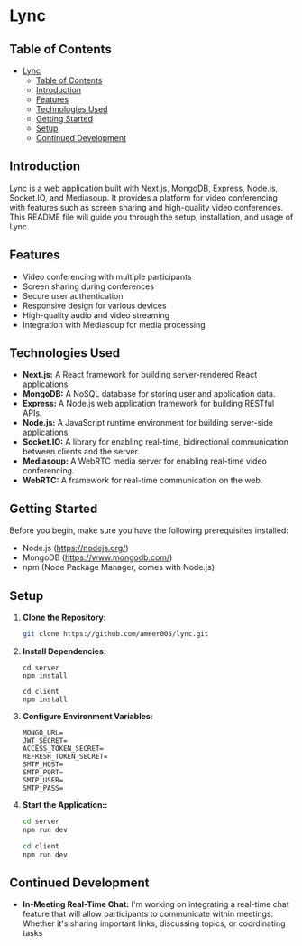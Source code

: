 # Lync

## Table of Contents

- [Lync](#lync)
  - [Table of Contents](#table-of-contents)
  - [Introduction](#introduction)
  - [Features](#features)
  - [Technologies Used](#technologies-used)
  - [Getting Started](#getting-started)
  - [Setup](#setup)
  - [Continued Development](#continued-development)

## Introduction

Lync is a web application built with Next.js, MongoDB, Express, Node.js, Socket.IO, and Mediasoup. It provides a platform for video conferencing with features such as screen sharing and high-quality video conferences. This README file will guide you through the setup, installation, and usage of Lync.

## Features

- Video conferencing with multiple participants
- Screen sharing during conferences
- Secure user authentication
- Responsive design for various devices
- High-quality audio and video streaming
- Integration with Mediasoup for media processing

## Technologies Used

- **Next.js:** A React framework for building server-rendered React applications.
- **MongoDB:** A NoSQL database for storing user and application data.
- **Express:** A Node.js web application framework for building RESTful APIs.
- **Node.js:** A JavaScript runtime environment for building server-side applications.
- **Socket.IO:** A library for enabling real-time, bidirectional communication between clients and the server.
- **Mediasoup:** A WebRTC media server for enabling real-time video conferencing.
- **WebRTC:** A framework for real-time communication on the web.

## Getting Started

Before you begin, make sure you have the following prerequisites installed:

- Node.js (https://nodejs.org/)
- MongoDB (https://www.mongodb.com/)
- npm (Node Package Manager, comes with Node.js)

## Setup

1. **Clone the Repository:**

   ```bash
   git clone https://github.com/ameer005/lync.git
   ```

2. **Install Dependencies:**

   ```plaintext
   cd server
   npm install

   cd client
   npm install
   ```

3. **Configure Environment Variables:**
   ```plaintext
   MONGO_URL=
   JWT_SECRET=
   ACCESS_TOKEN_SECRET=
   REFRESH_TOKEN_SECRET=
   SMTP_HOST=
   SMTP_PORT=
   SMTP_USER=
   SMTP_PASS=
   ```
4. **Start the Application::**

   ```bash
   cd server
   npm run dev

   cd client
   npm run dev
   ```

## Continued Development

- **In-Meeting Real-Time Chat:** I'm working on integrating a real-time chat feature that will allow participants to communicate within meetings. Whether it's sharing important links, discussing topics, or coordinating tasks
